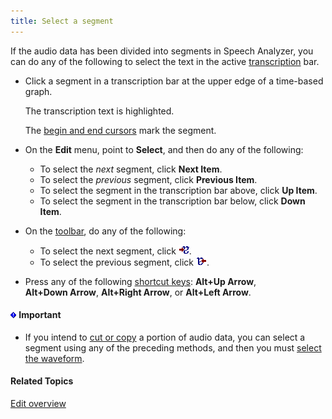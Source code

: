 ```yaml
---
title: Select a segment
---
```


If the audio data has been divided into segments in Speech Analyzer, you can do any of the following to select the text in the active [transcription](transcription/overview) bar.

- Click a segment in a transcription bar at the upper edge of a time-based graph.

    The transcription text is highlighted.

    The [begin and end cursors](../graphs/begin-end-cursors) mark the segment.

- On the **Edit** menu, point to **Select**, and then do any of the following:
  - To select the *next* segment, click **Next Item**.
  - To select the *previous* segment, click **Previous Item**.
  - To select the segment in the transcription bar above, click **Up Item**.
  - To select the segment in the transcription bar below, click **Down Item**.
- On the [toolbar](../../toolbar/toolbar), do any of the following:
  - To select the next segment, click ![](../../../images/056.png).
  - To select the previous segment, click ![](../../../images/055.png).
- Press any of the following [shortcut keys](../../shortcuts/navigating): **Alt+Up Arrow**, **Alt+Down Arrow**, **Alt+Right Arrow**, or **Alt+Left Arrow**.

#### ![](../../../images/000.png) **Important**
- If you intend to [cut or copy](cut-copy-paste) a portion of audio data, you can select a segment using any of the preceding methods, and then you must [select the waveform](select-waveform).

#### **Related Topics**
[Edit overview](overview)